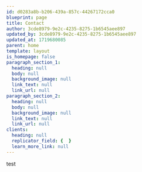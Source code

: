 ```yaml
---
id: d0283a8b-b206-439a-857c-44267172cca0
blueprint: page
title: Contact
author: 3cde8979-9e2c-4235-8275-1b6545aee897
updated_by: 3cde8979-9e2c-4235-8275-1b6545aee897
updated_at: 1719680085
parent: home
template: layout
is_homepage: false
paragraph_section_1:
  heading: null
  body: null
  background_image: null
  link_text: null
  link_url: null
paragraph_section_2:
  heading: null
  body: null
  background_image: null
  link_text: null
  link_url: null
clients:
  heading: null
  replicator_field: {  }
  learn_more_link: null
---
```

test